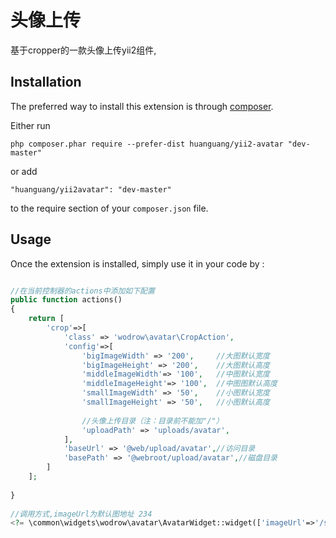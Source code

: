 头像上传
====
基于cropper的一款头像上传yii2组件,


Installation
------------

The preferred way to install this extension is through [composer](http://getcomposer.org/download/).

Either run

```
php composer.phar require --prefer-dist huanguang/yii2-avatar "dev-master"
```

or add

```
"huanguang/yii2avatar": "dev-master"
```

to the require section of your `composer.json` file.


Usage
-----

Once the extension is installed, simply use it in your code by  :

```php

//在当前控制器的actions中添加如下配置
public function actions()
{
    return [
        'crop'=>[
            'class' => 'wodrow\avatar\CropAction',
            'config'=>[
                'bigImageWidth' => '200',     //大图默认宽度
                'bigImageHeight' => '200',    //大图默认高度
                'middleImageWidth'=> '100',   //中图默认宽度
                'middleImageHeight'=> '100',  //中图图默认高度
                'smallImageWidth' => '50',    //小图默认宽度
                'smallImageHeight' => '50',   //小图默认高度
                
                //头像上传目录（注：目录前不能加"/"）
                'uploadPath' => 'uploads/avatar',
            ],
            'baseUrl' => '@web/upload/avatar',//访问目录
            'basePath' => '@webroot/upload/avatar',//磁盘目录
        ]
    ]; 
    
}
 
//调用方式,imageUrl为默认图地址 234
<?= \common\widgets\wodrow\avatar\AvatarWidget::widget(['imageUrl'=>'/statics/images/avatar/avatar_1.jpg']); ?>
```
